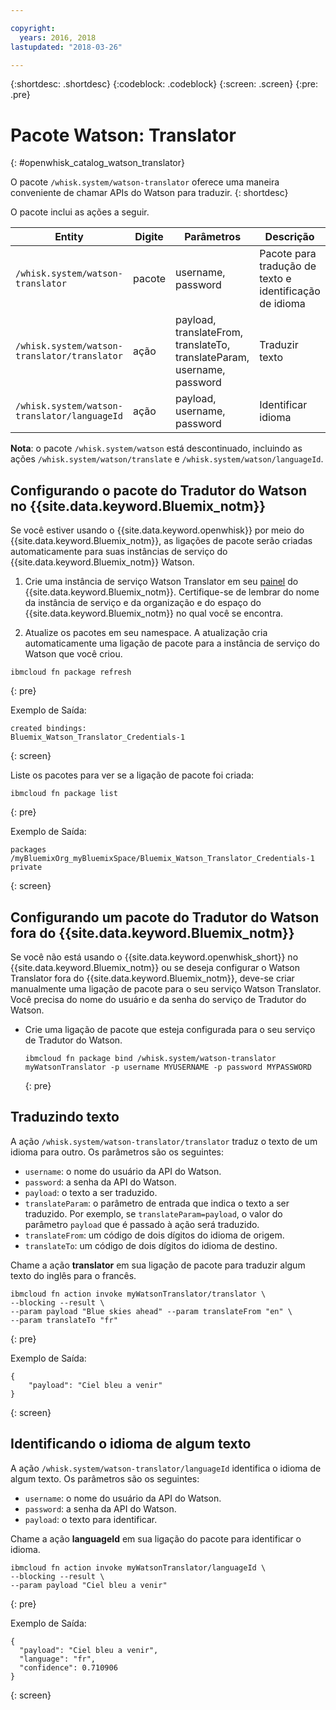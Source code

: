 ```yaml
---

copyright:
  years: 2016, 2018
lastupdated: "2018-03-26"

---
```


{:shortdesc: .shortdesc}
{:codeblock: .codeblock}
{:screen: .screen}
{:pre: .pre}

# Pacote Watson: Translator
{: #openwhisk_catalog_watson_translator}

O pacote `/whisk.system/watson-translator` oferece uma maneira conveniente de chamar APIs do Watson para traduzir.
{: shortdesc}

O pacote inclui as ações a seguir.

| Entity | Digite | Parâmetros | Descrição |
| --- | --- | --- | --- |
| `/whisk.system/watson-translator` | pacote | username, password | Pacote para tradução de texto e identificação de idioma  |
| `/whisk.system/watson-translator/translator` | ação | payload, translateFrom, translateTo, translateParam, username, password | Traduzir texto |
| `/whisk.system/watson-translator/languageId` | ação | payload, username, password | Identificar idioma |

**Nota**: o pacote `/whisk.system/watson` está descontinuado, incluindo as ações `/whisk.system/watson/translate` e `/whisk.system/watson/languageId`.

## Configurando o pacote do Tradutor do Watson no {{site.data.keyword.Bluemix_notm}}

Se você estiver usando o {{site.data.keyword.openwhisk}} por meio do {{site.data.keyword.Bluemix_notm}}, as ligações de pacote serão criadas automaticamente
para suas instâncias de serviço do {{site.data.keyword.Bluemix_notm}} Watson.

1. Crie uma instância de serviço Watson Translator em seu [painel](http://console.bluemix.net) do {{site.data.keyword.Bluemix_notm}}. Certifique-se de lembrar do nome da instância de serviço e da organização e do espaço do {{site.data.keyword.Bluemix_notm}} no qual você se encontra.

2. Atualize os pacotes em seu namespace. A atualização cria automaticamente uma ligação de pacote para a instância de serviço do Watson que você criou.
  ```
  ibmcloud fn package refresh
  ```
  {: pre}

  Exemplo de Saída:
  ```
  created bindings:
  Bluemix_Watson_Translator_Credentials-1
  ```
  {: screen}

  Liste os pacotes para ver se a ligação de pacote foi criada:
  ```
  ibmcloud fn package list
  ```
  {: pre}

  Exemplo de Saída:
  ```
  packages
  /myBluemixOrg_myBluemixSpace/Bluemix_Watson_Translator_Credentials-1 private
  ```
  {: screen}

## Configurando um pacote do Tradutor do Watson fora do {{site.data.keyword.Bluemix_notm}}

Se você não está usando o {{site.data.keyword.openwhisk_short}} no {{site.data.keyword.Bluemix_notm}} ou se deseja configurar o Watson Translator fora do {{site.data.keyword.Bluemix_notm}}, deve-se criar manualmente uma ligação de pacote para o seu serviço Watson Translator. Você precisa do nome do usuário e da senha do serviço de Tradutor do Watson.

- Crie uma ligação de pacote que esteja configurada para o seu serviço de Tradutor do Watson.
  ```
  ibmcloud fn package bind /whisk.system/watson-translator myWatsonTranslator -p username MYUSERNAME -p password MYPASSWORD
  ```
  {: pre}

## Traduzindo texto

A ação `/whisk.system/watson-translator/translator` traduz o texto de um idioma para outro. Os parâmetros são os seguintes:

- `username`: o nome do usuário da API do Watson.
- `password`: a senha da API do Watson.
- `payload`: o texto a ser traduzido.
- `translateParam`: o parâmetro de entrada que indica o texto a ser traduzido. Por exemplo, se `translateParam=payload`, o valor do
parâmetro `payload` que é passado à ação será traduzido.
- `translateFrom`: um código de dois dígitos do idioma de origem.
- `translateTo`: um código de dois dígitos do idioma de destino.

Chame a ação **translator** em sua ligação de pacote para traduzir algum texto do inglês para o francês.
```
ibmcloud fn action invoke myWatsonTranslator/translator \
--blocking --result \
--param payload "Blue skies ahead" --param translateFrom "en" \
--param translateTo "fr"
```
{: pre}

Exemplo de Saída:
```
{
    "payload": "Ciel bleu a venir"
}
```
{: screen}

## Identificando o idioma de algum texto

A ação `/whisk.system/watson-translator/languageId` identifica o idioma de algum texto. Os parâmetros são os seguintes:

- `username`: o nome do usuário da API do Watson.
- `password`: a senha da API do Watson.
- `payload`: o texto para identificar.

Chame a ação **languageId** em sua ligação do pacote para identificar o idioma.
```
ibmcloud fn action invoke myWatsonTranslator/languageId \
--blocking --result \
--param payload "Ciel bleu a venir"
```
{: pre}

Exemplo de Saída:
```
{
  "payload": "Ciel bleu a venir",
  "language": "fr",
  "confidence": 0.710906
}
```
{: screen}
